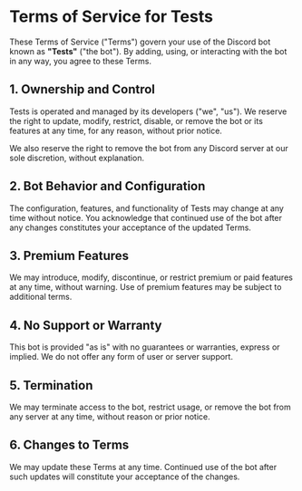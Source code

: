 # Terms of Service for Tests

These Terms of Service ("Terms") govern your use of the Discord bot known as **"Tests"** ("the bot"). By adding, using, or interacting with the bot in any way, you agree to these Terms.

## 1. Ownership and Control

Tests is operated and managed by its developers ("we", "us"). We reserve the right to update, modify, restrict, disable, or remove the bot or its features at any time, for any reason, without prior notice.

We also reserve the right to remove the bot from any Discord server at our sole discretion, without explanation.

## 2. Bot Behavior and Configuration

The configuration, features, and functionality of Tests may change at any time without notice. You acknowledge that continued use of the bot after any changes constitutes your acceptance of the updated Terms.

## 3. Premium Features

We may introduce, modify, discontinue, or restrict premium or paid features at any time, without warning. Use of premium features may be subject to additional terms.

## 4. No Support or Warranty

This bot is provided "as is" with no guarantees or warranties, express or implied. We do not offer any form of user or server support.

## 5. Termination

We may terminate access to the bot, restrict usage, or remove the bot from any server at any time, without reason or prior notice.

## 6. Changes to Terms

We may update these Terms at any time. Continued use of the bot after such updates will constitute your acceptance of the changes.
